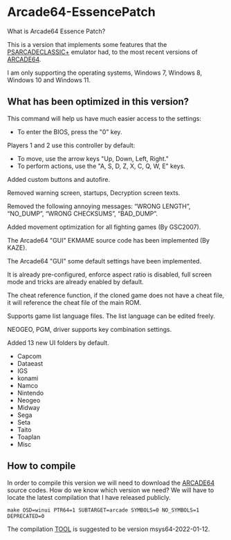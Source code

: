 # Arcade64-EssencePatch
What is Arcade64 Essence Patch?

This is a version that implements some features that the [PSARCADECLASSIC+](https://github.com/Gaston900/PSArcadeClassic) emulator had, to the most recent versions of [ARCADE64](https://arcade.mameworld.info/).

I am only supporting the operating systems, Windows 7, Windows 8, Windows 10 and Windows 11.

What has been optimized in this version?
---------------------------------------
This command will help us have much easier access to the settings:

* To enter the BIOS, press the "0" key.

Players 1 and 2 use this controller by default:

* To move, use the arrow keys "Up, Down, Left, Right."
* To perform actions, use the "A, S, D, Z, X, C, Q, W, E" keys.

Added custom buttons and autofire.

Removed warning screen, startups, Decryption screen texts.

Removed the following annoying messages: “WRONG LENGTH”, “NO_DUMP”, “WRONG CHECKSUMS”, “BAD_DUMP”.

Added movement optimization for all fighting games (By GSC2007).

The Arcade64 "GUI" EKMAME source code has been implemented (By KAZE).

The Arcade64 "GUI" some default settings have been implemented.

It is already pre-configured, enforce aspect ratio is disabled, full screen mode and tricks are already enabled by default.

The cheat reference function, if the cloned game does not have a cheat file, it will reference the cheat file of the main ROM.

Supports game list language files. The list language can be edited freely.

NEOGEO, PGM, driver supports key combination settings.

Added 13 new UI folders by default.
 * Capcom
 * Dataeast
 * IGS
 * konami
 * Namco
 * Nintendo
 * Neogeo
 * Midway
 * Sega
 * Seta
 * Taito
 * Toaplan
 * Misc

How to compile
---------------------------------------
In order to compile this version we will need to download the [ARCADE64](https://github.com/Robbbert/abcdefg/tags) source codes. How do we know which version we need? We will have to locate the latest compilation that I have released publicly.

```
make OSD=winui PTR64=1 SUBTARGET=arcade SYMBOLS=0 NO_SYMBOLS=1 DEPRECATED=0
```

The compilation [TOOL](https://github.com/mamedev/buildtools/releases) is suggested to be version msys64-2022-01-12.
